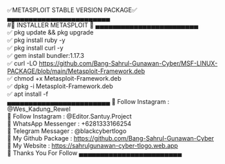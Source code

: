 ✅METASPLOIT STABLE VERSION PACKAGE✅
<br>
▄▄▄▄▄▄▄▄▄▄▄▄▄▄▄▄▄▄▄▄▄▄▄▄
<br>
#🔰 INSTALLER METASPLOIT 🔰
▄▄▄▄▄▄▄▄▄▄▄▄▄▄▄▄▄▄▄▄▄▄▄▄
<br>
✅ pkg update && pkg upgrade
<br>
✅ pkg install ruby -y
<br>
✅ pkg install curl  -y
<br>
✅ gem install bundler:1.17.3
<br>
✅ curl -LO https://github.com/Bang-Sahrul-Gunawan-Cyber/MSF-LINUX-PACKAGE/blob/main/Metasploit-Framework.deb
<br>
✅ chmod  +x Metasploit-Framework.deb
<br>
✅ dpkg -i Metasploit-Framework.deb
<br>
✅ apt install -f
<br>
▄▄▄▄▄▄▄▄▄▄▄▄▄▄▄▄▄▄▄▄▄▄▄▄
🔰 Follow Instagram : @Wes_Kadung_Rewel
<br>
🔰 Follow Instagram : @Editor.Santuy.Project
<br>
🔰 WhatsApp Messenger : +6281333166254
<br>
🔰 Telegram Messager : @blackcybertlogo
<br>
🔰 My Github Package : https://github.com/Bang-Sahrul-Gunawan-Cyber
<br>
🔰 My Website : https://sahrulgunawan-cyber-tlogo.web.app
<br>
🔰 Thanks You For Follow 
▄▄▄▄▄▄▄▄▄▄▄▄▄▄▄▄▄▄▄▄▄▄▄▄

